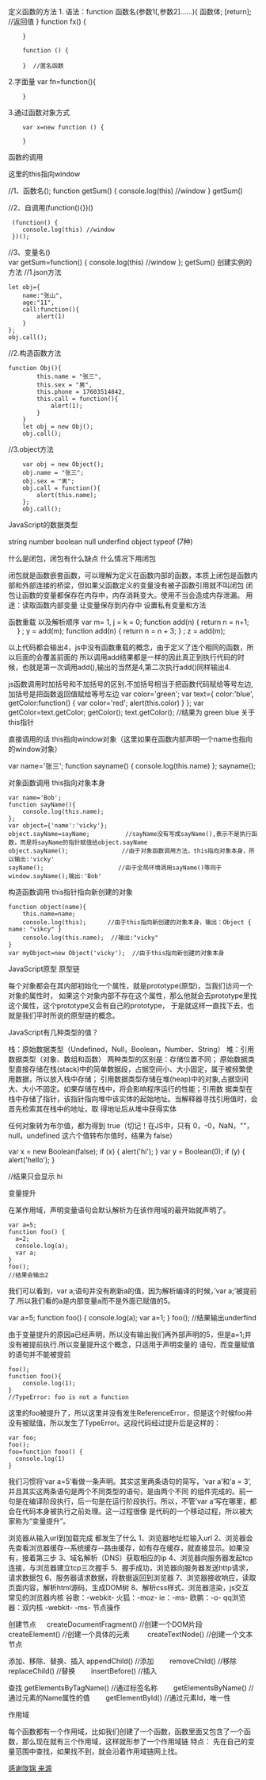 定义函数的方法
1.
        语法：function 函数名(参数1[,参数2]……){
        	函数体;
        	[return];   //返回值
        }
        function fx() {
            
        }
        
        function () {
            
        }  //匿名函数

2.字面量 
        var fn=function(){
        
        }
        
3.通过函数对象方式

        var x=new function () {
                
        }
函数的调用

这里的this指向window

//1、函数名();
     function getSum() {
        console.log(this) //window
     }
     getSum()
     
//2、自调用(function(){})()
           
     (function() {
        console.log(this) //window
     })();
     
//3、变量名()     
     var getSum=function() {
        console.log(this) //window
     };
     getSum()
创建实例的方法
//1.json方法
    
    let obj={
        name:"张山",
        age:"11",
        call:function(){
            alert(1)
        }
    };
    obj.call();
    
//2.构造函数方法

    function Obj(){
    		this.name = "张三",
    		this.sex = "男",
    		this.phone = 17603514842,
    		this.call = function(){
    			alert(1);
    		}
    	}
    	let obj = new Obj();
    	obj.call();    
    	
//3.object方法

    	var obj = new Object();
    	obj.name = "张三";
    	obj.sex = "男";
    	obj.call = function(){
    		alert(this.name);
    	};
    	obj.call();
JavaScript的数据类型

string number boolean null underfind object typeof (7种)

什么是闭包，闭包有什么缺点 什么情况下用闭包

闭包就是函数嵌套函数，可以理解为定义在函数内部的函数，本质上闭包是函数内部和外部连接的桥梁，但如果父函数定义的变量没有被子函数引用就不叫闭包
闭包让函数的变量都保存在内存中，内存消耗变大。使用不当会造成内存泄漏。
用途：读取函数内部变量  让变量保存到内存中 设置私有变量和方法

函数重载 以及解析顺序
        var m= 1, j = k = 0; 
        function add(n) { 
            return n = n+1; 
    &emsp; } ;
        y = add(m); 
        function add(n) { 
            return n = n + 3; 
        } ;
    z = add(m); 

以上代码都会输出4，js中没有函数重载的概念，由于定义了连个相同的函数，所以后面的会覆盖前面的
所以调用add结果都是一样的因此真正到执行代码的时候，也就是第一次调用add(),输出的当然是4,第二次执行add()同样输出4.

js函数调用时加括号和不加括号的区别.不加括号相当于把函数代码赋给等号左边,加括号是把函数返回值赋给等号左边
    var color='green';
    var text={
        color:'blue',
        getColor:function() {
          var color='red';
          alert(this.color)
        }
    };
    var getColor=text.getColor;
    getColor();
    text.getColor();
    //结果为 green blue
关于this指针

直接调用的话 this指向window对象（这里如果在函数内部声明一个name也指向的window对象）

    
   var name='张三';
   function sayname() {
     console.log(this.name)
   };
   sayname();

对象函数调用 this指向对象本身

    var name='Bob';
    function sayName(){
        console.log(this.name);
    };
    var object={'name':'vicky'};
    object.sayName=sayName;          //sayName没有写成sayName(),表示不是执行函数，而是将sayName的指针赋值给object.sayName
    object.sayName();               //由于对象函数调用方法，this指向对象本身，所以输出:'vicky'
    sayName();                     //由于全局环境调用sayName()等同于window.sayName();输出:'Bob'

构造函数调用 this指针指向新创建的对象

    function object(name){
        this.name=name;
        console.log(this);      //由于this指向新创建的对象本身，输出：Object { name: "vikcy" }
        console.log(this.name);  //输出:"vicky"
    }
    var myObject=new Object('vicky');  //由于this指向新创建的对象本身
JavaScript原型 原型链

每个对象都会在其内部初始化一个属性，就是prototype(原型)，当我们访问一个对象的属性时，
如果这个对象内部不存在这个属性，那么他就会去prototype里找这个属性，这个prototype又会有自己的prototype，
于是就这样一直找下去，也就是我们平时所说的原型链的概念。

JavaScript有几种类型的值？

栈：原始数据类型（Undefined，Null，Boolean，Number、String）
堆：引用数据类型（对象、数组和函数）
两种类型的区别是：存储位置不同；
原始数据类型直接存储在栈(stack)中的简单数据段，占据空间小、大小固定，属于被频繁使用数据，所以放入栈中存储；
引用数据类型存储在堆(heap)中的对象,占据空间大、大小不固定。如果存储在栈中，将会影响程序运行的性能；引用数
据类型在栈中存储了指针，该指针指向堆中该实体的起始地址。当解释器寻找引用值时，会首先检索其在栈中的地址，取
得地址后从堆中获得实体

任何对象转为布尔值，都为得到 true（切记！在JS中，只有 0，-0，NaN，""，null，undefined 这六个值转布尔值时，结果为 false）
    
   var x = new Boolean(false);
   if (x) {
     alert('hi');
   }
   var y = Boolean(0);
   if (y) {
     alert('hello'); 
   }
   
   //结果只会显示 hi

变量提升

在某作用域，声明变量语句会默认解析为在该作用域的最开始就声明了。

    var a=5;
    function foo() {
      a=2;
      console.log(a);
      var a;
    }
    foo();
    //结果会输出2

我们可以看到，var a;语句并没有刷新a的值，因为解析编译的时候，’var a;’被提前了.所以我们看的a是内部变量a而不是外面已赋值的5。

  var a=5;
  function foo() {
    console.log(a);
    var a=1;
  }
  foo();
  //结果输出underfind

由于变量提升的原因a已经声明，所以没有输出我们再外部声明的5，但是a=1;并没有被提前执行.所以变量提升这个概念，只适用于声明变量的
语句，而变量赋值的语句并不能被提前

    foo();
    function foo(){
        console.log(1);
    }
    //TypeError: foo is not a function

这里的foo被提升了，所以这里并没有发生ReferenceError，但是这个时候foo并没有被赋值，所以发生了TypeError。这段代码经过提升后是这样的：

    var foo;
    foo();
    foo=function fooo() {
      console.log(1)
    }

我们习惯将‘var a=5’看做一条声明。其实这里两条语句的简写，‘var a’和‘a = 3’,并且其实这两条语句是两个不同类型的语句，是由两个不同
的组件完成的。前一句是在编译阶段执行，后一句是在运行阶段执行。所以，不管’var a’写在哪里，都会在代码本身被执行之前处理。这一过程很像
是代码的一个移动过程，所以被大家称为“变量提升”。

浏览器从输入url到加载完成 都发生了什么
1、浏览器地址栏输入url
2、浏览器会先查看浏览器缓存--系统缓存--路由缓存，如有存在缓存，就直接显示。如果没有，接着第三步
3、域名解析（DNS）获取相应的ip
4、浏览器向服务器发起tcp连接，与浏览器建立tcp三次握手
5、握手成功，浏览器向服务器发送http请求，请求数据包
6、服务器请求数据，将数据返回到浏览器
7、浏览器接收响应，读取页面内容，解析html源码，生成DOM树
8、解析css样式、浏览器渲染，js交互
常见的浏览器内核
谷歌：-webkit-
火狐：-moz-
ie：-ms-
欧鹏：-o-
qq浏览器：双内核 -webkit- -ms-
节点操作


创建节点
    createDocumentFragment() //创建一个DOM片段
   createElement() //创建一个具体的元素
   createTextNode() //创建一个文本节点


添加、移除、替换、插入
appendChild() //添加
  removeChild() //移除
  replaceChild() //替换
  insertBefore() //插入


查找
getElementsByTagName() //通过标签名称
  getElementsByName() //通过元素的Name属性的值
  getElementById() //通过元素Id，唯一性


作用域

每个函数都有一个作用域，比如我们创建了一个函数，函数里面又包含了一个函数，那么现在就有三个作用域，这样就形参了一个作用域链
特点： 先在自己的变量范围中查找，如果找不到，就会沿着作用域链网上找。

[感谢陇锦 来源](https://juejin.im/post/5b2f4eb9e51d4558cc35c289?utm_source=gold_browser_extension)
